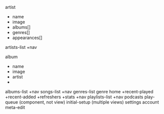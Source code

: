 artist
- name
- image
- albums[]
- genres[]
- appearances[]

artists-list +nav

album
- name
- image
- artist
- 

albums-list +nav
songs-list +nav
genres-list
genre
home +recent-played +recent-added +refreshers +stats +nav
playlists-list +nav
podcasts
play-queue (component, not view)
initial-setup (multiple views)
settings
account
meta-edit

